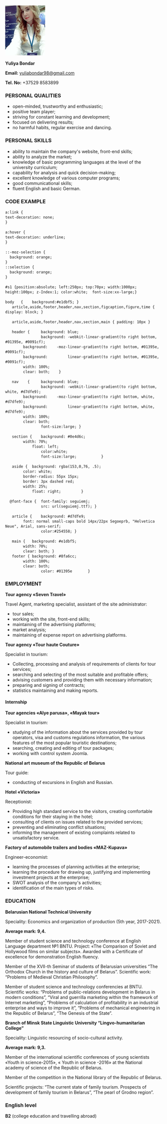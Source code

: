 ![My photo](my_photo_for_cv.jpg)

**Yuliya Bondar**

**Email:** yuliabondar98@gmail.com

**Tel. No:** +37529 8583899
### PERSONAL QUALITIES
* open-minded, trustworthy and enthusiastic;
* positive team player;
* striving for constant learning and development;
* focused on delivering results;
* no harmful habits, regular exercise and dancing.
### PERSONAL SKILLS 
* ability to maintain the company's website, front-end skills;
* ability to analyze the market;
* knowledge of basic programming languages at the level of the university curriculum;
* capability for analysis and quick decision-making;
* excellent knowledge of various computer programs;
* good communicational skills;
* fluent English and basic German.
### CODE EXAMPLE
```
a:link {
text-decoration: none;
}

a:hover {
text-decoration: underline;
}

::-moz-selection {
  background: orange;
}
::selection {
  background: orange;
}

#s1 {position:absolute; left:250px; top:70px; width:1000px; height:100px; z-Index:1; color:white;  font-size:xx-large;}

body   { 	background:#e1dbf5; }	
   article,aside,footer,header,nav,section,figcaption,figure,time { display: block; }	

   article,aside,footer,header,nav,section,main { padding: 10px }				

   header { 	background: blue;
                background: -webkit-linear-gradient(to right bottom, #01395e, #0091cf); 
		background:    -moz-linear-gradient(to right bottom, #01395e, #0091cf);
		background:         linear-gradient(to right bottom, #01395e, #0091cf);
		width: 100%; 	
		clear: both; 	}	

   nav 	  { 	background: blue;
                background: -webkit-linear-gradient(to right bottom, white, #d7dfe9); 
		background:    -moz-linear-gradient(to right bottom, white, #d7dfe9);
		background:         linear-gradient(to right bottom, white, #d7dfe9);
		width: 100%; 	
		clear: both; 		
                font-size:large; }

   section {	background: #0e4d6c; 	
		width: 70%; 		
	        float: left;  
                color:white; 
                font-size:large;		   }   

   aside {	background: rgba(153,0,76, .5); 
		color: white; 			
		border-radius: 55px 15px;	
		border: 3px dashed red; 	
		width: 25%; 		
	        float: right; 		  }

  @font-face {  font-family: seguiemj;  
                src: url(seguiemj.ttf); }

   article { 	background: #d7dfe9; 	
		font: normal small-caps bold 14px/22px Segoeprb, "Helvetica Neue", Arial, sans-serif; 
                color:#254558; }

   main {	background: #e1dbf5;	
		width: 70%; 	
		clear: both; }		
   footer {	background: #8fa6cc;                 	
		width: 100%; 		
		clear: both;
                color: #01395e 		 }
```
### EMPLOYMENT
**Tour agency «Seven Travel»**

Travel Agent, marketing specialist, assistant of the site administrator:
* tour sales;
* working with the site, front-end skills;
* maintaining of the advertising platforms;
* market analysis;
* maintaining of expense report on advertising platforms.

**Tour agency «Tour haute Couture»**

Specialist in tourism:
* Collecting, processing and analysis of requirements of clients for tour services;
* searching and selecting of the most suitable and profitable offers;
* advising customers and providing them with necessary information;
* preparing and  signing of contracts;
* statistics maintaining and making reports.
#### Internship

**Tour agencies «Alye parusa», «Mayak tour»**

Specialist in tourism:
* studying of the information about the services provided by tour operators, visa and customs regulations information, the various features of the most popular touristic destinations;
* searching, creating and editing of tour packages;
* working with control system Joomla.

**National art museum of the Republic of Belarus**

Tour guide:
* conducting of excursions in English and Russian.

**Hotel «Victoria»**

Receptionist:
* Providing high standard service to the visitors, creating comfortable conditions for their staying in the hotel;
* consulting of clients on issues related to the provided services;
* preventing and eliminating conflict situations;
* informing the management of existing complaints related to unsatisfactory service.

**Factory of automobile trailers and bodies «MAZ-Kupava»**

Engineer-economist:
* learning the processes of planning activities at the enterprise;
* learning the procedure for drawing up, justifying and implementing investment projects at the enterprise;
* SWOT analysis of the company's activities;
* identification of the main types of risks.
### EDUCATION
**Belarusian National Technical University**

Speciality: Economics and organization of production (5th year, 2017-2021).

**Average mark: 9,4.**

Member of student science and technology conference at English Language department №1 BNTU. Project: «The Comparison of Soviet and Hollywood films on similar subjects». Awarded with a Certificate of excellence for demonstration English fluency.

Member of the XVII-th Seminar of students of Belarusian universities “The Orthodox Church in the history and culture of Belarus”. Scientific work: “Problems of Medieval Christian Philosophy”.

Member of student science and technology conferencies at BNTU. Scientific works: “Problems of public-relations development in Belarus in modern conditions”, “Viral and guerrilla marketing within the framework of Internet marketing”, “Problems of calculation of profitability in an industrial enterprise and ways to improve it”, “Problems of mechanical engineering in the Republic of Belarus”, “The Genesis of the State”.

**Branch of Minsk State Linguistic University “Lingvo-humanitarian College”**

Speciality: Linguistic resourcing of socio-cultural activity. 

**Average mark: 9,3.**

Member of the international scientific conferences of young scientists «Youth in science-2015», « Youth in science -2016» at the National academy of science of the Republic of Belarus. 

Member of the competition in the National library of the Republic of Belarus. 

Scientific projects: “The current state of family tourism. Prospects of development of family tourism in Belarus”, “The pearl of Grodno region”.
### English level
**B2** (college education and travelling abroad)